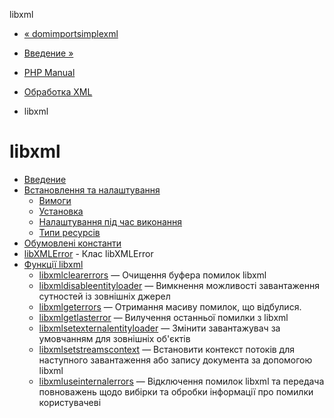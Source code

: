libxml

-   [« domimportsimplexml](function.dom-import-simplexml.html)
    
-   [Введение »](intro.libxml.html)
    
-   [PHP Manual](index.html)
    
-   [Обработка XML](refs.xml.html)
    
-   libxml
    

# libxml

-   [Введение](intro.libxml.html)
-   [Встановлення та налаштування](libxml.setup.html)
    -   [Вимоги](libxml.requirements.html)
    -   [Установка](libxml.installation.html)
    -   [Налаштування під час виконання](libxml.configuration.html)
    -   [Типи ресурсів](libxml.resources.html)
-   [Обумовлені константи](libxml.constants.html)
-   [libXMLError](class.libxmlerror.html) - Клас libXMLError
-   [Функції libxml](ref.libxml.html)
    -   [libxmlclearerrors](function.libxml-clear-errors.html) — Очищення буфера помилок libxml
    -   [libxmldisableentityloader](function.libxml-disable-entity-loader.html) — Вимкнення можливості завантаження сутностей із зовнішніх джерел
    -   [libxmlgeterrors](function.libxml-get-errors.html) — Отримання масиву помилок, що відбулися.
    -   [libxmlgetlasterror](function.libxml-get-last-error.html) — Вилучення останньої помилки з libxml
    -   [libxmlsetexternalentityloader](function.libxml-set-external-entity-loader.html) — Змінити завантажувач за умовчанням для зовнішніх об'єктів
    -   [libxmlsetstreamscontext](function.libxml-set-streams-context.html) — Встановити контекст потоків для наступного завантаження або запису документа за допомогою libxml
    -   [libxmluseinternalerrors](function.libxml-use-internal-errors.html) — Відключення помилок libxml та передача повноважень щодо вибірки та обробки інформації про помилки користувачеві